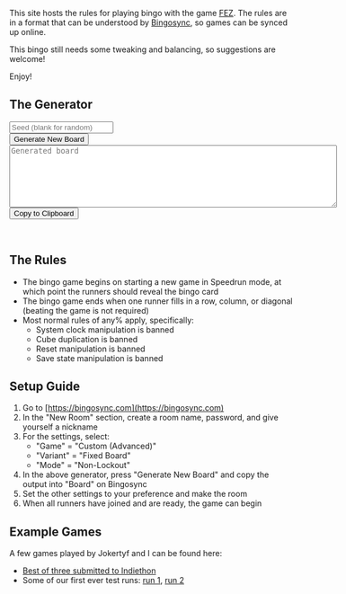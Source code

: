 This site hosts the rules for playing bingo with the game [FEZ](http://www.fezgame.com/). The rules are in a format that can be understood by [Bingosync](https://bingosync.com), so games can be synced up online.

This bingo still needs some tweaking and balancing, so suggestions are welcome!

Enjoy!

## The Generator

<div>
	<input id="seed-text" value="" placeholder="Seed (blank for random)"/>
</div>
<div>
	<input id="generate-button" type="button" value="Generate New Board"/>
</div>
<div>
	<textarea id="output-textarea" placeholder="Generated board" cols="70" rows="7"></textarea>
</div>
<input id="copy-button" type="button" value="Copy to Clipboard"/>
<p id="copied-text" style="visibility: hidden">Copied!</p>
<script src="synergen.js"></script>
<script src="fez_bingolist_synergen.js"></script>
<script>
	const seedText = document.getElementById("seed-text")
	const generateButton = document.getElementById("generate-button")
	const outputTextarea = document.getElementById("output-textarea")
	const copyButton = document.getElementById("copy-button")
	const copiedText = document.getElementById("copied-text")
	generateButton.onclick = function()
	{
		// Generate board
		let opts = {}
		if (seedText.value.length > 0)
		{
			let seed = parseInt(seedText.value)
			if (!isNaN(seed))
			{
				seed = seed % 2147483648
				seedText.value = seed
				opts.seed = seed
			}
			else
			{
				console.log(seedText.value, "is not a valid seed, ignoring")
				seedText.value = ""
			}
		}
		console.log("Generating...")
		let newBoard = bingoGeneratorSynerGen(JSON.parse(JSON.stringify(bingoListSynerGen)), opts)
		let json = []
		for (i = 0; i < 25; i++)
		{
			json[i] = {name: newBoard[i].name}
			if (json[i].name.startsWith("#!#"))
				json[i].name = json[i].name.substring(3, json[i].name.length - 3)
		}
		outputTextarea.value = JSON.stringify(json)
		copiedText.style.visibility = "hidden"
	}
	copyButton.onclick = function()
	{
		navigator.clipboard.writeText(outputTextarea.value)
		copiedText.style.visibility = "visible"
	}
</script>

## The Rules

* The bingo game begins on starting a new game in Speedrun mode, at which point the runners should reveal the bingo card
* The bingo game ends when one runner fills in a row, column, or diagonal (beating the game is not required)
* Most normal rules of any% apply, specifically:
	* System clock manipulation is banned
	* Cube duplication is banned
	* Reset manipulation is banned
	* Save state manipulation is banned

## Setup Guide

1. Go to [https://bingosync.com](https://bingosync.com)
2. In the "New Room" section, create a room name, password, and give yourself a nickname
3. For the settings, select:
	* "Game" = "Custom (Advanced)"
	* "Variant" = "Fixed Board"
	* "Mode" = "Non-Lockout"
4. In the above generator, press "Generate New Board" and copy the output into "Board" on Bingosync
5. Set the other settings to your preference and make the room
6. When all runners have joined and are ready, the game can begin

## Example Games

A few games played by Jokertyf and I can be found here:

* [Best of three submitted to Indiethon](https://youtu.be/DqVuff4dB9I)
* Some of our first ever test runs: [run 1](https://www.twitch.tv/videos/1452319274), [run 2](https://www.twitch.tv/videos/1452319276)
